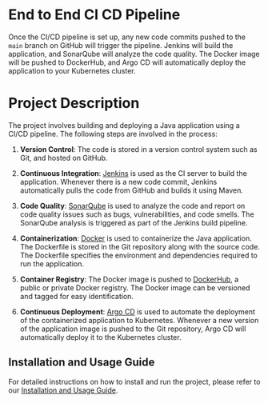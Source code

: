 # End to End CI CD Pipeline
Once the CI/CD pipeline is set up, any new code commits pushed to the `main` branch on GitHub will trigger the pipeline. Jenkins will build the application, and SonarQube will analyze the code quality. The Docker image will be pushed to DockerHub, and Argo CD will automatically deploy the application to your Kubernetes cluster.

# Project Description

The project involves building and deploying a Java application using a CI/CD pipeline. The following steps are involved in the process:

1. **Version Control**: The code is stored in a version control system such as Git, and hosted on GitHub. 

2. **Continuous Integration**: [Jenkins](https://jenkins.io/) is used as the CI server to build the application. Whenever there is a new code commit, Jenkins automatically pulls the code from GitHub and builds it using Maven.

3. **Code Quality**: [SonarQube](https://www.sonarqube.org/) is used to analyze the code and report on code quality issues such as bugs, vulnerabilities, and code smells. The SonarQube analysis is triggered as part of the Jenkins build pipeline.

4. **Containerization**: [Docker](https://www.docker.com/) is used to containerize the Java application. The Dockerfile is stored in the Git repository along with the source code. The Dockerfile specifies the environment and dependencies required to run the application.

5. **Container Registry**: The Docker image is pushed to [DockerHub](https://hub.docker.com/), a public or private Docker registry. The Docker image can be versioned and tagged for easy identification.

6. **Continuous Deployment**: [Argo CD](https://argoproj.github.io/argo-cd/) is used to automate the deployment of the containerized application to Kubernetes. Whenever a new version of the application image is pushed to the Git repository, Argo CD will automatically deploy it to the Kubernetes cluster.

## Installation and Usage Guide

For detailed instructions on how to install and run the project, please refer to our [Installation and Usage Guide](https://victorious-peace-7a9.notion.site/E2E-CI-CD-Pipeline-e1d67b9b5c2a4189a32f7f097eadd591?pvs=4).


